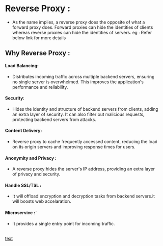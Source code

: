 # Reverse Proxy :
* As the name implies, a reverse proxy does the opposite of what a forward proxy does.
  Forward proxies can hide the identities of clients whereas reverse proxies can hide 
  the identities of servers. eg : Refer below link for more details


## Why Reverse Proxy :

#### Load Balancing:
* Distributes incoming traffic across multiple backend servers, ensuring no single server is overwhelmed.
  This improves the application's performance and reliability.

 
#### Security:
* Hides the identity and structure of backend servers from clients, adding an extra layer of security.
  It can also filter out malicious requests, protecting backend servers from attacks.

#### Content Delivery:
* Reverse proxy to cache frequently accessed content, 
  reducing the load on its origin servers and improving response times for users.

#### Anonymity and Privacy :
* A reverse proxy hides the server's IP address, providing an extra layer of privacy and security.

#### Handle SSL/TSL  :
* It will offload encryption and decryption tasks from backend servers.it will boosts web accelaration.

#### Microservice  :`
* It provides a single entry point for incoming traffic.<br><br>

[text](https://blog.bytebytego.com/p/ep25-proxy-vs-reverse-proxy)
